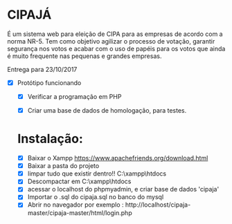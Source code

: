 # CIPAJÁ

É um sistema web para eleição de CIPA para as empresas de acordo com a
norma NR-5. Tem como objetivo agilizar o processo de votação, garantir segurança nos
votos e acabar com o uso de papéis para os votos que ainda é muito frequente nas
pequenas e grandes empresas.

Entrega para 23/10/2017
- [x] Protótipo funcionando
  - [x] Verificar a programação em PHP
  - [x] Criar uma base de dados de homologação, para testes.
  
  
  
  # Instalação:
  
  - [x] Baixar o Xampp https://www.apachefriends.org/download.html
  - [x] Baixar a pasta do projeto 
  - [x] limpar tudo que existir dentro!! C:\xampp\htdocs
  - [x] Descompactar em C:\xampp\htdocs
  - [x] acessar o localhost do phpmyadmin, e criar base de dados 'cipaja'
  - [x] Importar o .sql do cipaja.sql no banco do mysql
  - [x] Abrir no navegador por exemplo : http://localhost/cipaja-master/cipaja-master/html/login.php
